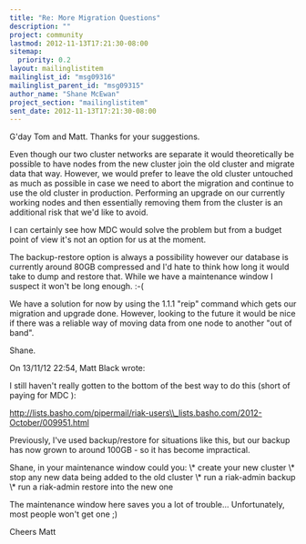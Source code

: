 ```yaml
---
title: "Re: More Migration Questions"
description: ""
project: community
lastmod: 2012-11-13T17:21:30-08:00
sitemap:
  priority: 0.2
layout: mailinglistitem
mailinglist_id: "msg09316"
mailinglist_parent_id: "msg09315"
author_name: "Shane McEwan"
project_section: "mailinglistitem"
sent_date: 2012-11-13T17:21:30-08:00
---
```


G'day Tom and Matt. Thanks for your suggestions.

Even though our two cluster networks are separate it would theoretically 
be possible to have nodes from the new cluster join the old cluster and 
migrate data that way. However, we would prefer to leave the old cluster 
untouched as much as possible in case we need to abort the migration and 
continue to use the old cluster in production. Performing an upgrade on 
our currently working nodes and then essentially removing them from the 
cluster is an additional risk that we'd like to avoid.


I can certainly see how MDC would solve the problem but from a budget 
point of view it's not an option for us at the moment.


The backup-restore option is always a possibility however our database 
is currently around 80GB compressed and I'd hate to think how long it 
would take to dump and restore that. While we have a maintenance window 
I suspect it won't be long enough. :-(


We have a solution for now by using the 1.1.1 "reip" command which gets 
our migration and upgrade done. However, looking to the future it would 
be nice if there was a reliable way of moving data from one node to 
another "out of band".


Shane.

On 13/11/12 22:54, Matt Black wrote:

I still haven't really gotten to the bottom of the best way to do this
(short of paying for MDC
):

http://lists.basho.com/pipermail/riak-users\\_lists.basho.com/2012-October/009951.html

Previously, I've used backup/restore for situations like this, but our
backup has now grown to around 100GB - so it has become impractical.

Shane, in your maintenance window could you:
\\* create your new cluster
\\* stop any new data being added to the old cluster
\\* run a riak-admin backup
\\* run a riak-admin restore into the new one

The maintenance window here saves you a lot of trouble... Unfortunately,
most people won't get one ;)

Cheers
Matt

